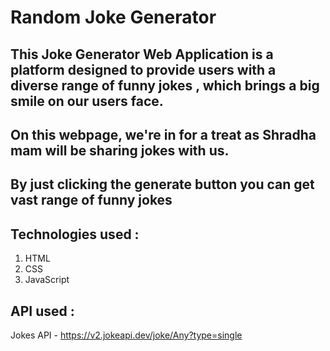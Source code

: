 # Random Joke Generator

## This Joke Generator Web Application is a platform designed to provide users with a diverse range of funny jokes , which brings a big smile on our users face. 

## On this webpage, we're in for a treat as Shradha mam will be sharing jokes with us.

## By just clicking the generate button you can get vast range of funny jokes
## Technologies used :
   1. HTML
   2. CSS
   3. JavaScript

## API used :
   Jokes API - https://v2.jokeapi.dev/joke/Any?type=single
